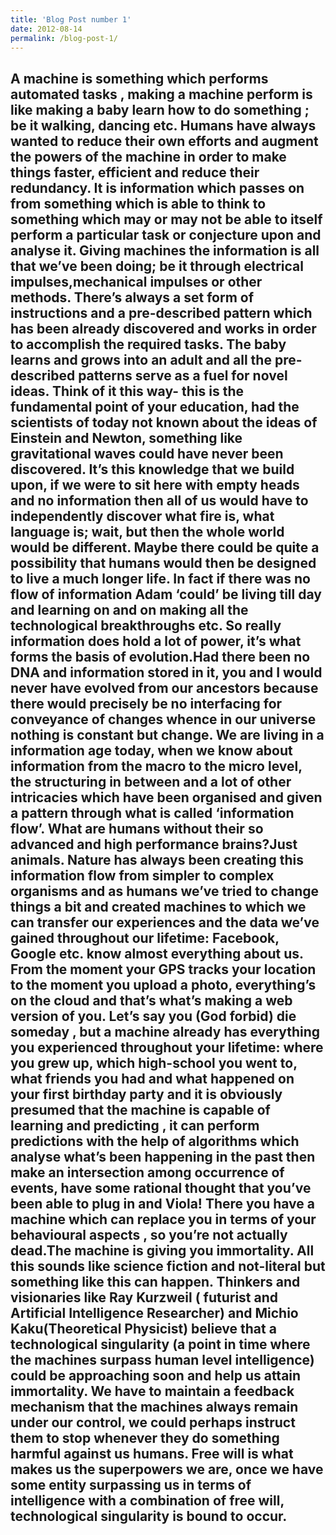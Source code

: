 ```yaml
---
title: 'Blog Post number 1'
date: 2012-08-14
permalink: /blog-post-1/
---
```

A machine is something which performs automated tasks , making a machine perform is like making a baby learn how to do something ; be it walking, dancing etc. Humans have always wanted to reduce their own efforts and augment the powers of the machine in order to make things faster, efficient and reduce their redundancy. It is information which passes on from something which is able to think to something which may or may not be able to itself perform a particular task or conjecture upon and analyse it. Giving machines the information is all that we’ve been doing; be it through electrical impulses,mechanical impulses or other methods.
There’s always a set form of instructions and a pre-described pattern which has been already discovered and works in order to accomplish the required tasks. The baby learns and grows into an adult and all the pre-described patterns serve as a fuel for novel ideas. Think of it this way- this is the fundamental point of your education, had the scientists of today not known about the ideas of Einstein and Newton, something like gravitational waves could have never been discovered. It’s this knowledge that we build upon, if we were to sit here with empty heads and no information then all of us would have to independently discover what fire is, what language is; wait, but then the whole world would be different. Maybe there could be quite a possibility that humans would then be designed to live a much longer life. In fact if there was no flow of information Adam ‘could’ be living till day and learning on and on making all the technological breakthroughs etc.
So really information does hold a lot of power, it’s what forms the basis of evolution.Had there been no DNA and information stored in it, you and I would never have evolved from our ancestors because there would precisely be no interfacing for conveyance of changes whence in our universe nothing is constant but change. We are living in a information age today, when we know about information from the macro to the micro level, the structuring in between and a lot of other intricacies which have been organised and given a pattern through what is called ‘information flow’.
What are humans without their so advanced and high performance brains?Just animals. Nature has always been creating this information flow from simpler to complex organisms and as humans we’ve tried to change things a bit and created machines to which we can transfer our experiences and the data we’ve gained throughout our lifetime: Facebook, Google etc. know almost everything about us. From the moment your GPS tracks your location to the moment you upload a photo, everything’s on the cloud and that’s what’s making a web version of you.
Let’s say you (God forbid) die someday , but a machine already has everything you experienced throughout your lifetime: where you grew up, which high-school you went to, what friends you had and what happened on your first birthday party and it is obviously presumed that the machine is capable of learning and predicting , it can perform predictions with the help of algorithms which analyse what’s been happening in the past then make an intersection among occurrence of events, have some rational thought that you’ve been able to plug in and Viola! There you have a machine which can replace you in terms of your behavioural aspects , so you’re not actually dead.The machine is giving you immortality.
All this sounds like science fiction and not-literal but something like this can happen. Thinkers and visionaries like Ray Kurzweil ( futurist and Artificial Intelligence Researcher) and Michio Kaku(Theoretical Physicist) believe that a technological singularity (a point in time where the machines surpass human level intelligence) could be approaching soon and help us attain immortality. We have to maintain a feedback mechanism that the machines always remain under our control, we could perhaps instruct them to stop whenever they do something harmful against us humans. Free will is what makes us the superpowers we are, once we have some entity surpassing us in terms of intelligence with a combination of free will, technological singularity is bound to occur.
------
